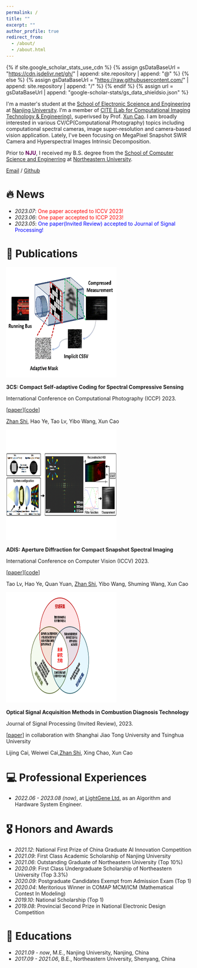 ```yaml
---
permalink: /
title: ""
excerpt: ""
author_profile: true
redirect_from: 
  - /about/
  - /about.html
---
```


{% if site.google_scholar_stats_use_cdn %}
{% assign gsDataBaseUrl = "https://cdn.jsdelivr.net/gh/" | append: site.repository | append: "@" %}
{% else %}
{% assign gsDataBaseUrl = "https://raw.githubusercontent.com/" | append: site.repository | append: "/" %}
{% endif %}
{% assign url = gsDataBaseUrl | append: "google-scholar-stats/gs_data_shieldsio.json" %}

<span class='anchor' id='about-me'></span>

I'm a master's student at the [School of Electronic Sceience and Engineering](https://ese.nju.edu.cn/) at [Nanjing University](https://www.nju.edu.cn/). I'm a member of [CITE (Lab for Computational Imaging Technology & Engineering)](https://cite.nju.edu.cn/), superivsed by Prof. [Xun Cao](https://ese.nju.edu.cn/cx/list.htm). I am broadly interested in various CV/CP(Computational Photography) topics including computational spectral cameras, image super-resolution and camera-based vision application. Lately, I've been focusing on MegaPixel Snapshot SWIR Camera and Hyperspectral Images Intrinsic Decomposition.

Prior to <font color="#6A005F"><b>NJU</b></font>, I received my B.S. degree from the [School of Computer Science and Enginerring](http://www.cse.neu.edu.cn/) at [Northeastern University](http://www.neu.edu.cn/).

[Email](shizhcv@gmail.com) / [Github](https://github.com/azhan-99/)


# 🔥 News
- *2023.07*: <font color=red>One paper accepted to ICCV 2023!</font>
- *2023.06*: <font color=red>One paper accepted to ICCP 2023!</font>
- *2023.05*: <font color=blue>One paper(Invited Review) accepted to Journal of Signal Processing!</font>


# 📝 Publications
<div class='paper-box'><div class='paper-box-image'><div><img src='/images/iccp2023.gif' alt="sym" width="300px" height='300px'></div>
</div>
<div class='paper-box-text' markdown="1">
  
<b>3CS: Compact Self-adaptive Coding for Spectral Compressive Sensing</b>

International Conference on Computational Photography (ICCP) 2023.
  
[[paper]([])][[code]()]

<u>Zhan Shi</u>, Hao Ye, Tao Lv, Yibo Wang, Xun Cao

</div>
</div>

<div class='paper-box'><div class='paper-box-image'><div><img src='/images/iccv2023.png' alt="sym" width="300px" height='300px'></div></div>
<div class='paper-box-text' markdown="1">
  
<b>ADIS: Aperture Diffraction for Compact Snapshot Spectral Imaging</b>

International Conference on Computer Vision (ICCV) 2023.

[[paper]([])][[code]()]

Tao Lv, Hao Ye, Quan Yuan, <u>Zhan Shi</u>, Yibo Wang, Shuming Wang, Xun Cao

</div>
</div>

<div class='paper-box'><div class='paper-box-image'><div><img src='/images/JSP.PNG' alt="sym" width="300px" height='300px'></div>
</div>
<div class='paper-box-text' markdown="1">
  
<b>Optical Signal Acquisition Methods in Combustion Diagnosis Technology</b>

Journal of Signal Processing (Invited Review), 2023.
  
[[paper](https://kns.cnki.net/kcms2/article/abstract?v=3uoqIhG8C45S0n9fL2suRadTyEVl2pW9UrhTDCdPD66BKt2WITxxxAN4jxOnN7kaQA648RTn66SAQA9HMDy1is4fM6492cs6&uniplatform=NZKPT)] in collaboration with Shanghai Jiao Tong University and Tsinghua University 
  
Lijing Cai, Weiwei Cai,<u>Zhan Shi</u>, Xing Chao, Xun Cao

</div>
</div>

# 💻 Professional Experiences
* *2022.06 - 2023.08 (now)*, at [LightGene Ltd.](https://www.lightgene.com/) as an Algorithm and Hardware System Engineer.

# 🎖 Honors and Awards
* *2021.12*: National First Prize of China Graduate AI Innovation Competition
* *2021.09*: First Class Academic Scholarship of Nanjing University
* *2021.06*: Outstanding Graduate of Northeastern University (Top 10%)
* *2020.09*: First Class Undergraduate Scholarship of Northeastern University (Top 3.3%)
* *2020.09*: Postgraduate Candidates Exempt from Admission Exam (Top 1)
* *2020.04*: Meritorious Winner in COMAP MCM/ICM (Mathematical Contest In Modeling)
* *2019.10*: National Scholarship (Top 1)
* *2019.08*: Provincial Second Prize in National Electronic Design Competition

# 📖 Educations
* *2021.09 - now*, M.E., Nanjing University, Nanjing, China
* *2017.09 - 2021.06*, B.E., Northeastern University, Shenyang, China



